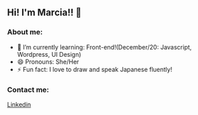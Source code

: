 ## Hi! I'm Marcia!! 👋 

### About me:
- 🌱 I’m currently learning: Front-end!(December/20: Javascript, Wordpress, UI Design)
- 😄 Pronouns: She/Her
- ⚡ Fun fact: I love to draw and speak Japanese fluently!

### Contact me:
[Linkedin](https://www.linkedin.com/in/marcia-ayumi-takashi/)
